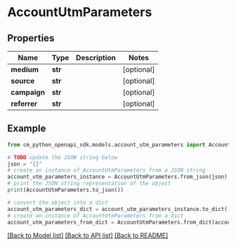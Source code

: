 # AccountUtmParameters


## Properties

Name | Type | Description | Notes
------------ | ------------- | ------------- | -------------
**medium** | **str** |  | [optional] 
**source** | **str** |  | [optional] 
**campaign** | **str** |  | [optional] 
**referrer** | **str** |  | [optional] 

## Example

```python
from cm_python_openapi_sdk.models.account_utm_parameters import AccountUtmParameters

# TODO update the JSON string below
json = "{}"
# create an instance of AccountUtmParameters from a JSON string
account_utm_parameters_instance = AccountUtmParameters.from_json(json)
# print the JSON string representation of the object
print(AccountUtmParameters.to_json())

# convert the object into a dict
account_utm_parameters_dict = account_utm_parameters_instance.to_dict()
# create an instance of AccountUtmParameters from a dict
account_utm_parameters_from_dict = AccountUtmParameters.from_dict(account_utm_parameters_dict)
```
[[Back to Model list]](../README.md#documentation-for-models) [[Back to API list]](../README.md#documentation-for-api-endpoints) [[Back to README]](../README.md)


